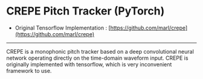 # CREPE Pitch Tracker (PyTorch) #

- Original Tensorflow Implementation : [https://github.com/marl/crepe](https://github.com/marl/crepe)

---
CREPE is a monophonic pitch tracker based on a deep convolutional neural network operating directly on the time-domain waveform input. CREPE is originally implemented with tensorflow, which is very inconvenient framework to use.

